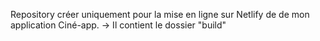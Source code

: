 Repository créer uniquement pour la mise en ligne sur Netlify de de mon application Ciné-app.
-> Il contient le dossier "build" 
